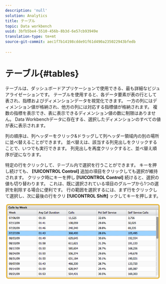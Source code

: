 ```yaml
---
description: 'null'
solution: Analytics
title: テーブル
topic: Data workbench
uuid: 3bfb5be4-5510-456b-8b3d-6e57cb93949e
translation-type: tm+mt
source-git-commit: aec1f7b14198cdde91f61d490a235022943bfedb

---
```



# テーブル{#tables}

テーブルは、ダッシュボードアプリケーションで使用できる、最も詳細なビジュアライゼーションです。 テーブルを使用すると、各データ要素が表の行として表され、指標およびディメンションデータを視覚化できます。 一方の列にはディメンション値が格納され、他方の列には対応する指標値が格納されます。 複数の指標を表示でき、表に表示できるディメンション値の数に制限はありません。 Data Workbenchデータに存在する、選択したディメンションのすべての値が表に表示されます。

列の順序は、列ヘッダーをクリック&amp;ドラッグして列ヘッダー領域内の別の場所に並べ替えることができます。 並べ替えは、該当する列見出しをクリックすることで、いつでも実行できます。 列見出しを再度クリックすると、並べ替え順序が逆になります。

特定の行をクリックして、テーブル内で選択を行うことができます。 キーを押し続けても、 **[!UICONTROL Control]** 追加の項目をクリックしても選択が維持されます。 クリック時にキーを押し **[!UICONTROL Control]** 続けると、選択の値も切り替わります。 これは、既に選択されている項目のグループから1つの選択を削除する場合に便利です。 行の範囲を選択するには、まず行をクリックして選択し、次に最後の行をクリ **[!UICONTROL Shift]** ックしてキーを押します。

![](assets/table.png)

